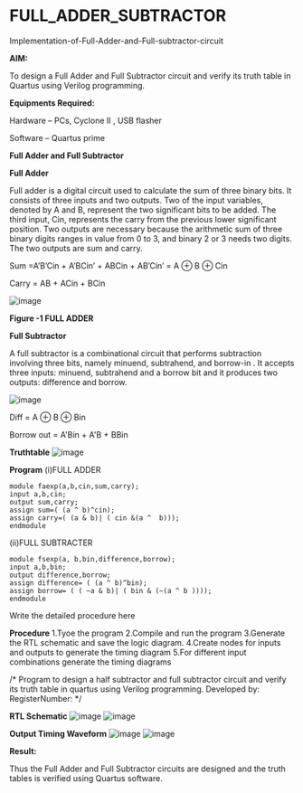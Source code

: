 # FULL_ADDER_SUBTRACTOR

Implementation-of-Full-Adder-and-Full-subtractor-circuit

**AIM:**

To design a Full Adder and Full Subtractor circuit and verify its truth table in Quartus using Verilog programming.

**Equipments Required:**

Hardware – PCs, Cyclone II , USB flasher

Software – Quartus prime

**Full Adder and Full Subtractor**

**Full Adder**

Full adder is a digital circuit used to calculate the sum of three binary bits. It consists of three inputs and two outputs. Two of the input variables, denoted by A and B, represent the two significant bits to be added. The third input, Cin, represents the carry from the previous lower significant position. Two outputs are necessary because the arithmetic sum of three binary digits ranges in value from 0 to 3, and binary 2 or 3 needs two digits. The two outputs are sum and carry.

Sum =A’B’Cin + A’BCin’ + ABCin + AB’Cin’ = A ⊕ B ⊕ Cin 

Carry = AB + ACin + BCin

![image](https://github.com/naavaneetha/FULL_ADDER_SUBTRACTOR/assets/154305477/0f30ba51-5ffb-4198-845f-18e054f675e7)

**Figure -1 FULL ADDER**

**Full Subtractor**

A full subtractor is a combinational circuit that performs subtraction involving three bits, namely minuend, subtrahend, and borrow-in . It accepts three inputs: minuend, subtrahend and a borrow bit and it produces two outputs: difference and borrow.

![image](https://github.com/naavaneetha/FULL_ADDER_SUBTRACTOR/assets/154305477/02b24f51-ab51-4304-9ad6-7b81ffc1ead5)

Diff = A ⊕ B ⊕ Bin 

Borrow out = A'Bin + A'B + BBin

**Truthtable**
![image](https://github.com/user-attachments/assets/a3edd586-3549-4a06-a5dd-f745cff78236)


**Program**
(i)FULL ADDER
```
module faexp(a,b,cin,sum,carry);
input a,b,cin;
output sum,carry;
assign sum=( (a ^ b)^cin);
assign carry=( (a & b)| ( cin &(a ^  b)));
endmodule
```
(ii)FULL SUBTRACTER
```
module fsexp(a, b,bin,difference,borrow);
input a,b,bin;
output difference,borrow;
assign difference= ( (a ^ b)^bin);
assign borrow= ( ( ~a & b)| ( bin & (~(a ^ b ))));
endmodule
```
Write the detailed procedure here

**Procedure**
1.Tyoe the program
2.Compile and run the program
3.Generate the RTL schematic and save the logic diagram.
4.Create nodes for inputs and outputs to generate the timing diagram
5.For different input combinations generate the timing diagrams

/* Program to design a half subtractor and full subtractor circuit and verify its truth table in quartus using Verilog programming. Developed by: RegisterNumber:
*/

**RTL Schematic**
![image](https://github.com/user-attachments/assets/994eb087-198f-4e10-a6e1-abb328801afc)
![image](https://github.com/user-attachments/assets/b2c2b71e-b683-4bfc-9db0-d46bec9c4174)



**Output Timing Waveform**
![image](https://github.com/user-attachments/assets/9e2f5254-b9c8-454f-b84e-6c1fdba6b20e)
![image](https://github.com/user-attachments/assets/a73163a3-2af9-4eda-9af2-0abb36876124)


**Result:**

Thus the Full Adder and Full Subtractor circuits are designed and the truth tables is verified using Quartus software.



